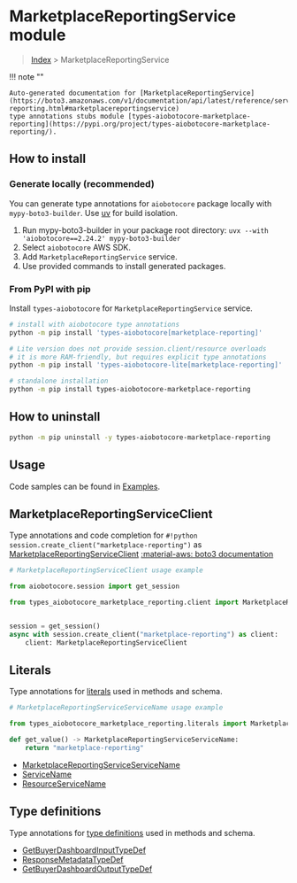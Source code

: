 # MarketplaceReportingService module

> [Index](../README.md) > MarketplaceReportingService


!!! note ""

    Auto-generated documentation for [MarketplaceReportingService](https://boto3.amazonaws.com/v1/documentation/api/latest/reference/services/marketplace-reporting.html#marketplacereportingservice)
    type annotations stubs module [types-aiobotocore-marketplace-reporting](https://pypi.org/project/types-aiobotocore-marketplace-reporting/).

## How to install

### Generate locally (recommended)

You can generate type annotations for `aiobotocore` package locally with `mypy-boto3-builder`.
Use [uv](https://docs.astral.sh/uv/getting-started/installation/) for build isolation.

1. Run mypy-boto3-builder in your package root directory: `uvx --with 'aiobotocore==2.24.2' mypy-boto3-builder`
1. Select `aiobotocore` AWS SDK.
1. Add `MarketplaceReportingService` service.
1. Use provided commands to install generated packages.



### From PyPI with pip

Install `types-aiobotocore` for `MarketplaceReportingService` service.

```bash
# install with aiobotocore type annotations
python -m pip install 'types-aiobotocore[marketplace-reporting]'

# Lite version does not provide session.client/resource overloads
# it is more RAM-friendly, but requires explicit type annotations
python -m pip install 'types-aiobotocore-lite[marketplace-reporting]'

# standalone installation
python -m pip install types-aiobotocore-marketplace-reporting
```



## How to uninstall

```bash
python -m pip uninstall -y types-aiobotocore-marketplace-reporting
```

## Usage

Code samples can be found in [Examples](./usage.md).

## MarketplaceReportingServiceClient

Type annotations and code completion for  `#!python session.create_client("marketplace-reporting")` as [MarketplaceReportingServiceClient](./client.md)
[:material-aws: boto3 documentation](https://boto3.amazonaws.com/v1/documentation/api/latest/reference/services/marketplace-reporting.html#MarketplaceReportingService.Client)

```python
# MarketplaceReportingServiceClient usage example

from aiobotocore.session import get_session

from types_aiobotocore_marketplace_reporting.client import MarketplaceReportingServiceClient


session = get_session()
async with session.create_client("marketplace-reporting") as client:
    client: MarketplaceReportingServiceClient
```








## Literals

Type annotations for [literals](./literals.md) used in methods and schema.

```python
# MarketplaceReportingServiceServiceName usage example

from types_aiobotocore_marketplace_reporting.literals import MarketplaceReportingServiceServiceName

def get_value() -> MarketplaceReportingServiceServiceName:
    return "marketplace-reporting"
```

- [MarketplaceReportingServiceServiceName](./literals.md#marketplacereportingserviceservicename)
- [ServiceName](./literals.md#servicename)
- [ResourceServiceName](./literals.md#resourceservicename)




## Type definitions

Type annotations for [type definitions](./type_defs.md) used in methods and schema.

- [GetBuyerDashboardInputTypeDef](./type_defs.md#getbuyerdashboardinputtypedef)
- [ResponseMetadataTypeDef](./type_defs.md#responsemetadatatypedef)
- [GetBuyerDashboardOutputTypeDef](./type_defs.md#getbuyerdashboardoutputtypedef)

